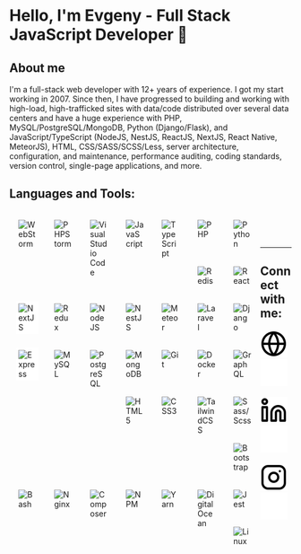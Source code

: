 # Hello, I'm Evgeny - Full Stack JavaScript Developer 👋

## About me

I'm a full-stack web developer with 12+ years of experience. I got my start working in 2007. Since then, I have progressed to building and working with high-load, high-trafficked sites with data/code distributed over several data centers and have a huge experience with PHP, MySQL/PostgreSQL/MongoDB, Python (Django/Flask), and JavaScript/TypeScript (NodeJS, NestJS, ReactJS, NextJS, React Native, MeteorJS), HTML, CSS/SASS/SCSS/Less, server architecture, configuration, and maintenance, performance auditing, coding standards, version control, single-page applications, and more.

## Languages and Tools:

<img align="left" alt="WebStorm" width="32px" src="https://cdn.jsdelivr.net/gh/devicons/devicon/icons/webstorm/webstorm-original.svg" style="margin:12px; padding: 4px;" />
<img align="left" alt="PHPStorm" width="32px" src="https://cdn.jsdelivr.net/gh/devicons/devicon/icons/phpstorm/phpstorm-plain-wordmark.svg" style="margin:12px; padding: 4px;" />
<img align="left" alt="Visual Studio Code" width="32px" src="https://cdn.jsdelivr.net/gh/devicons/devicon/icons/vscode/vscode-original.svg" style="margin:12px; padding: 4px;" />
<img align="left" alt="JavaScript" width="32px" src="https://cdn.jsdelivr.net/gh/devicons/devicon/icons/javascript/javascript-original.svg" style="margin:12px; padding: 4px;" />
<img align="left" alt="TypeScript" width="32px" src="https://cdn.jsdelivr.net/gh/devicons/devicon/icons/typescript/typescript-original.svg" style="margin:12px; padding: 4px;" />
<img align="left" alt="PHP" width="32px" src="https://cdn.jsdelivr.net/gh/devicons/devicon/icons/php/php-plain.svg" style="margin:12px; padding: 4px;" />
<img align="left" alt="Python" width="32px" src="https://cdn.jsdelivr.net/gh/devicons/devicon/icons/python/python-original.svg" style="margin:12px; padding: 4px;" />
<img align="left" alt="Redis" width="32px" src="https://cdn.jsdelivr.net/gh/devicons/devicon/icons/redis/redis-plain-wordmark.svg" style="margin:12px; padding: 4px;" />
<img align="left" alt="React" width="32px" src="https://cdn.jsdelivr.net/gh/devicons/devicon/icons/react/react-original.svg" style="margin:12px; padding: 4px;" />
<img align="left" alt="NextJS" width="32px" src="https://cdn.jsdelivr.net/gh/devicons/devicon/icons/nextjs/nextjs-original.svg" style="margin:12px; padding: 4px; background: #FFF;" />
<img align="left" alt="Redux" width="32px" src="https://cdn.jsdelivr.net/gh/devicons/devicon/icons/redux/redux-original.svg" style="margin:12px; padding: 4px;" />
<img align="left" alt="NodeJS" width="32px" src="https://cdn.jsdelivr.net/gh/devicons/devicon/icons/nodejs/nodejs-original.svg" style="margin:12px; padding: 4px;" />
<img align="left" alt="NestJS" width="32px" src="https://cdn.jsdelivr.net/gh/devicons/devicon/icons/nestjs/nestjs-plain.svg" style="margin:12px; padding: 4px;" />
<img align="left" alt="Meteor" width="32px" src="https://cdn.jsdelivr.net/gh/devicons/devicon/icons/meteor/meteor-original.svg" style="margin:12px; padding: 4px;" />
<img align="left" alt="Laravel" width="32px" src="https://cdn.jsdelivr.net/gh/devicons/devicon/icons/laravel/laravel-plain.svg" style="margin:12px; padding: 4px;" />
<img align="left" alt="Django" width="32px" src="https://cdn.jsdelivr.net/gh/devicons/devicon/icons/django/django-original.svg" style="margin:12px; padding: 4px;" />
<img align="left" alt="Express" width="32px" src="https://cdn.jsdelivr.net/gh/devicons/devicon/icons/express/express-original.svg" style="margin:12px; padding: 4px; background: #FFF;" />
<img align="left" alt="MySQL" width="32px" src="https://cdn.jsdelivr.net/gh/devicons/devicon/icons/mysql/mysql-original-wordmark.svg" style="margin:12px; padding: 4px;" />
<img align="left" alt="PostgreSQL" width="32px" src="https://cdn.jsdelivr.net/gh/devicons/devicon/icons/postgresql/postgresql-original.svg" style="margin:12px; padding: 4px;" />
<img align="left" alt="MongoDB" width="32px" src="https://cdn.jsdelivr.net/gh/devicons/devicon/icons/mongodb/mongodb-original-wordmark.svg" style="margin:12px; padding: 4px;" />
<img align="left" alt="Git" width="32px" src="https://cdn.jsdelivr.net/gh/devicons/devicon/icons/git/git-original.svg" style="margin:12px; padding: 4px;" />
<img align="left" alt="Docker" width="32px" src="https://cdn.jsdelivr.net/gh/devicons/devicon/icons/docker/docker-plain-wordmark.svg" style="margin:12px; padding: 4px;" />
<img align="left" alt="GraphQL" width="32px" src="https://cdn.jsdelivr.net/gh/devicons/devicon/icons/graphql/graphql-plain-wordmark.svg" style="margin:12px; padding: 4px;" />
<img align="left" alt="HTML5" width="32px" src="https://cdn.jsdelivr.net/gh/devicons/devicon/icons/html5/html5-plain.svg" style="margin:12px; padding: 4px;" />
<img align="left" alt="CSS3" width="32px" src="https://cdn.jsdelivr.net/gh/devicons/devicon/icons/css3/css3-plain.svg" style="margin:12px; padding: 4px;" />
<img align="left" alt="TailwindCSS" width="32px" src="https://cdn.jsdelivr.net/gh/devicons/devicon/icons/tailwindcss/tailwindcss-plain.svg" style="margin:12px; padding: 4px;" />
<img align="left" alt="Sass/Scss" width="32px" src="https://cdn.jsdelivr.net/gh/devicons/devicon/icons/sass/sass-original.svg" style="margin:12px; padding: 4px;" />
<img align="left" alt="Bootstrap" width="32px" src="https://cdn.jsdelivr.net/gh/devicons/devicon/icons/bootstrap/bootstrap-original.svg" style="margin:12px; padding: 4px;" />
<img align="left" alt="Bash" width="32px" src="https://cdn.jsdelivr.net/gh/devicons/devicon/icons/bash/bash-original.svg" style="margin:12px; padding: 4px;" />
<img align="left" alt="Nginx" width="32px" src="https://cdn.jsdelivr.net/gh/devicons/devicon/icons/nginx/nginx-original.svg" style="margin:12px; padding: 4px;" />
<img align="left" alt="Composer" width="32px" src="https://cdn.jsdelivr.net/gh/devicons/devicon/icons/composer/composer-original.svg" style="margin:12px; padding: 4px;" />
<img align="left" alt="NPM" width="32px" src="https://cdn.jsdelivr.net/gh/devicons/devicon/icons/npm/npm-original-wordmark.svg" style="margin:12px; padding: 4px;" />
<img align="left" alt="Yarn" width="32px" src="https://cdn.jsdelivr.net/gh/devicons/devicon/icons/yarn/yarn-original.svg" style="margin:12px; padding: 4px;" />
<img align="left" alt="DigitalOcean" width="32px" src="https://cdn.jsdelivr.net/gh/devicons/devicon/icons/digitalocean/digitalocean-original.svg" style="margin:12px; padding: 4px;" />
<img align="left" alt="Jest" width="32px" src="https://cdn.jsdelivr.net/gh/devicons/devicon/icons/jest/jest-plain.svg" style="margin:12px; padding: 4px;" />
<img align="left" alt="Linux" width="32px" src="https://cdn.jsdelivr.net/gh/devicons/devicon/icons/linux/linux-original.svg" style="margin:12px; padding: 4px;" />

<br />
<br />
<br />

---

## Connect with me:

[![website](./img/globe-light.svg)](https://codestackr.com#gh-light-mode-only)
[![website](./img/globe-dark.svg)](https://codestackr.com#gh-dark-mode-only)
&nbsp;&nbsp;
[![website](./img/linkedin-light.svg)](https://www.linkedin.com/in/etulikov#gh-light-mode-only)
[![website](./img/linkedin-dark.svg)](https://www.linkedin.com/in/etulikov#gh-dark-mode-only)
&nbsp;&nbsp;
[![website](./img/instagram-light.svg)](https://www.instagram.com/evgenytulikov/#gh-light-mode-only)
[![website](./img/instagram-dark.svg)](https://www.instagram.com/evgenytulikov/#gh-dark-mode-only)
